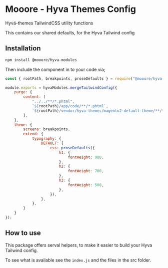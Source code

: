 # Mooore - Hyva Themes Config

Hyvä-themes TailwindCSS utility functions

This contains our shared defaults,
for the Hyva Tailwind config

## Installation

```bash
npm install @mooore/hyva-modules
```

Then include the component in to your code via;

```js
const { rootPath, breakpoints, proseDefaults } = require("@mooore/hyva-modules");

module.exports = hyvaModules.mergeTailwindConfig({
    purge: {
        content: [
            "../../**/*.phtml",
            `${rootPath}/app/code/**/*.phtml`,
            `${rootPath}/vendor/hyva-themes/magento2-default-theme/**/*.phtml`
        ],
    },
    theme: {
        screens: breakpoints,
        extend: {
            typography: {
                DEFAULT: {
                    css: proseDefaults({
                        h1: {
                            fontWeight: 900,
                        },
                        h2: {
                            fontWeight: 700,
                        },
                        h3: {
                            fontWeight: 500,
                        },
                    }),
                },
            },
        }
    }
});
```

## How to use

This package offers serval helpers, to make it easier to build your Hyva Tailwind config.

To see what is available see the `index.js` and the files in the src folder.
